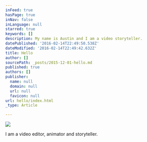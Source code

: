 ```yaml
---
inFeed: true
hasPage: true
inNav: false
inLanguage: null
starred: true
keywords: []
description: My name is Austin and I am a video storyteller.
datePublished: '2016-02-14T22:49:50.538Z'
dateModified: '2016-02-14T22:49:42.632Z'
title: Hello
author: []
sourcePath: _posts/2015-12-01-hello.md
published: true
authors: []
publisher:
  name: null
  domain: null
  url: null
  favicon: null
url: hello/index.html
_type: Article

---
```

![](https://the-grid-user-content.s3-us-west-2.amazonaws.com/972b2c29-cc5e-43d7-9145-51d2f475fbce.jpg)

I am a video editor, animator and storyteller.